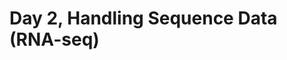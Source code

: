 # Day 2, Handling Sequence Data (RNA-seq)

<object data="../assets/IBB2022v2.pdf" width="1000" height="500"></object>

